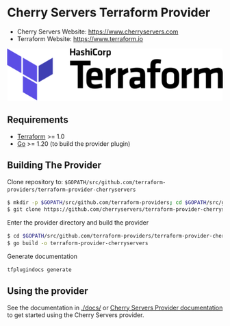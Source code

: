 Cherry Servers Terraform Provider
==================
- Cherry Servers Website: https://www.cherryservers.com
- Terraform Website: https://www.terraform.io

<img src="https://raw.githubusercontent.com/hashicorp/terraform-website/master/public/img/logo-hashicorp.svg" width="600px">

Requirements
------------

-   [Terraform](https://www.terraform.io/downloads.html) >= 1.0
-   [Go](https://golang.org/doc/install) >= 1.20 (to build the provider plugin)

Building The Provider
---------------------

Clone repository to: `$GOPATH/src/github.com/terraform-providers/terraform-provider-cherryservers`

```sh
$ mkdir -p $GOPATH/src/github.com/terraform-providers; cd $GOPATH/src/github.com/terraform-providers
$ git clone https://github.com/cherryservers/terraform-provider-cherryservers.git
```

Enter the provider directory and build the provider

```sh
$ cd $GOPATH/src/github.com/terraform-providers/terraform-provider-cherryservers
$ go build -o terraform-provider-cherryservers
```

Generate documentation

```sh
tfplugindocs generate
```

Using the provider
----------------------

See the documentation in [./docs/](/docs/) or [Cherry Servers Provider documentation](https://registry.terraform.io/providers/cherryservers/cherryservers/latest/docs) to get started using the Cherry Servers provider.
